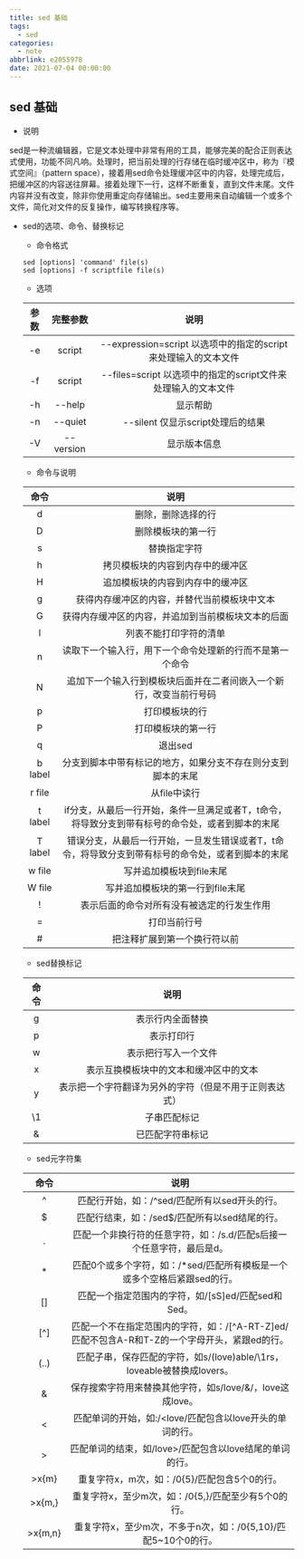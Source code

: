 ```yaml
---
title: sed 基础
tags:
  - sed
categories:
  - note
abbrlink: e2055978
date: 2021-07-04 00:00:00
---
```



## sed 基础



* 说明

sed是一种流编辑器，它是文本处理中非常有用的工具，能够完美的配合正则表达式使用，功能不同凡响。处理时，把当前处理的行存储在临时缓冲区中，称为『模式空间』（pattern space），接着用sed命令处理缓冲区中的内容，处理完成后，把缓冲区的内容送往屏幕。接着处理下一行，这样不断重复，直到文件末尾。文件内容并没有改变，除非你使用重定向存储输出。sed主要用来自动编辑一个或多个文件，简化对文件的反复操作，编写转换程序等。



<!--more-->
* sed的选项、命令、替换标记

  * 命令格式

  ```shell
  sed [options] 'command' file(s)
  sed [options] -f scriptfile file(s)
  ```

  * 选项

  | ​参数  |   完整参数    |                    说明                    |
  | :--: | :-------: | :--------------------------------------: |
  |  -e  |  script   | --expression=script	以选项中的指定的script来处理输入的文本文件 |
  |  -f  |  script   | --files=script	以选项中的指定的script文件来处理输入的文本文件 |
  |  -h  |  --help   |                   显示帮助                   |
  |  -n  |  --quiet  |         --silent	仅显示script处理后的结果         |
  |  -V  | --version |                  显示版本信息                  |

  * 命令与说明

  |   ​命令   |                    说明                    |
  | :-----: | :--------------------------------------: |
  |    d    |                删除，删除选择的行                 |
  |    D    |                删除模板块的第一行                 |
  |    s    |                  替换指定字符                  |
  |    h    |             拷贝模板块的内容到内存中的缓冲区             |
  |    H    |             追加模板块的内容到内存中的缓冲区             |
  |    g    |          获得内存缓冲区的内容，并替代当前模板块中文本          |
  |    G    |        获得内存缓冲区的内容，并追加到当前模板块文本的后面         |
  |    l    |               列表不能打印字符的清单                |
  |    n    |       读取下一个输入行，用下一个命令处理新的行而不是第一个命令       |
  |    N    |    追加下一个输入行到模板块后面并在二者间嵌入一个新行，改变当前行号码     |
  |    p    |                 打印模板块的行                  |
  |    P    |                打印模板块的第一行                 |
  |    q    |                  退出sed                   |
  | b label |      分支到脚本中带有标记的地方，如果分支不存在则分支到脚本的末尾      |
  | r file  |                 从file中读行                 |
  | t label | if分支，从最后一行开始，条件一旦满足或者T，t命令，将导致分支到带有标号的命令处，或者到脚本的末尾 |
  | T label | 错误分支，从最后一行开始，一旦发生错误或者T，t命令，将导致分支到带有标号的命令处，或者到脚本的末尾 |
  | w file  |              写并追加模板块到file末尾              |
  | W file  |            写并追加模板块的第一行到file末尾            |
  |    !    |          表示后面的命令对所有没有被选定的行发生作用           |
  |    =    |                  打印当前行号                  |
  |    #    |              把注释扩展到第一个换行符以前              |

  * sed替换标记

  |  命令  |             说明              |
  | :--: | :-------------------------: |
  |  g   |          表示行内全面替换           |
  |  p   |            表示打印行            |
  |  w   |         表示把行写入一个文件          |
  |  x   |     表示互换模板块中的文本和缓冲区中的文本     |
  |  y   | 表示把一个字符翻译为另外的字符（但是不用于正则表达式） |
  |  \1  |           子串匹配标记            |
  |  &   |          已匹配字符串标记           |

  * sed元字符集

  |   ​命令   |                    说明                    |
  | :-----: | :--------------------------------------: |
  |    ^    |       匹配行开始，如：/^sed/匹配所有以sed开头的行。        |
  |    $    |       匹配行结束，如：/sed$/匹配所有以sed结尾的行。        |
  |    .    |  匹配一个非换行符的任意字符，如：/s.d/匹配s后接一个任意字符，最后是d。  |
  |    *    | 匹配0个或多个字符，如：/*sed/匹配所有模板是一个或多个空格后紧跟sed的行。 |
  |   []    |     匹配一个指定范围内的字符，如/[sS]ed/匹配sed和Sed。     |
  |   [^]   | 匹配一个不在指定范围内的字符，如：/[^A-RT-Z]ed/匹配不包含A-R和T-Z的一个字母开头，紧跟ed的行。 |
  |  (..)   | 匹配子串，保存匹配的字符，如s/(love)able/\1rs，loveable被替换成lovers。 |
  |    &    |  保存搜索字符用来替换其他字符，如s/love/&/，love这成love。   |
  |    <    |    匹配单词的开始，如:/<love/匹配包含以love开头的单词的行。    |
  |    >    |    匹配单词的结束，如/love>/匹配包含以love结尾的单词的行。     |
  |  >x{m}  |       重复字符x，m次，如：/0{5}/匹配包含5个0的行。        |
  | >x{m,}  |     重复字符x，至少m次，如：/0{5,}/匹配至少有5个0的行。      |
  | >x{m,n} | 重复字符x，至少m次，不多于n次，如：/0{5,10}/匹配5~10个0的行。  |
